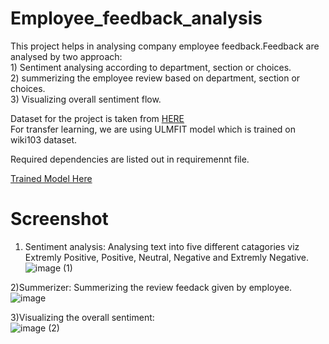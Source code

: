 # Employee_feedback_analysis

This project helps in analysing company employee feedback.Feedback are analysed by two approach:
</br>1) Sentiment analysing according to department, section or choices.
</br>2) summerizing the employee review based on department, section or choices.
</br>3) Visualizing overall sentiment flow.

Dataset for the project is taken from <a href='https://www.kaggle.com/petersunga/google-amazon-facebook-employee-reviews'>HERE</a>
</br>For transfer learning, we are using ULMFIT model which is trained on wiki103 dataset.

Required dependencies are listed out in requiremennt file.

<a href='https://drive.google.com/drive/folders/1d9Z0T9giPMC4gi9P4FGsN8z0O8Cdv3uO?usp=sharing'>Trained Model Here</a>

# Screenshot
1) Sentiment analysis: Analysing text into five different catagories viz Extremly Positive, Positive, Neutral, Negative and Extremly Negative.
![image (1)](https://user-images.githubusercontent.com/17825243/57292620-dd0bc780-70e1-11e9-8017-0f581d834518.png)

2)Summerizer: Summerizing the review feedack given by employee.
![image](https://user-images.githubusercontent.com/17825243/57292624-dda45e00-70e1-11e9-9bf6-7fcd63233bb4.png)

3)Visualizing the overall sentiment:</br>
![image (2)](https://user-images.githubusercontent.com/17825243/57292622-dd0bc780-70e1-11e9-92be-f51fc42390ad.png)
